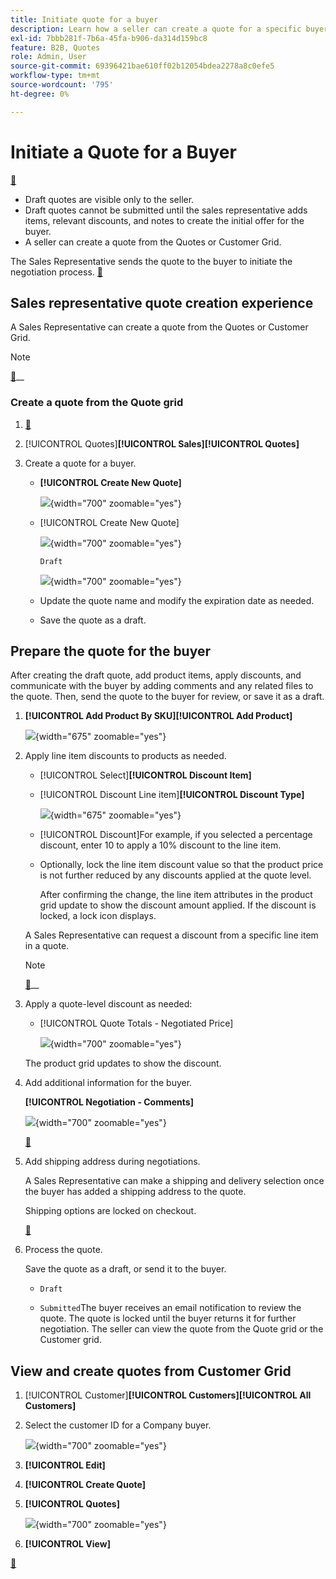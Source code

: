 ```yaml
---
title: Initiate quote for a buyer
description: Learn how a seller can create a quote for a specific buyer to start the negotiation process. The seller can submit quotes only for customers associated with a company account on the selected website.
exl-id: 7bbb281f-7b6a-45fa-b906-da314d159bc8
feature: B2B, Quotes
role: Admin, User
source-git-commit: 69396421bae610ff02b12054bdea2278a8c0efe5
workflow-type: tm+mt
source-wordcount: '795'
ht-degree: 0%

---
```


# Initiate a Quote for a Buyer

[&#128279;](configure-quotes.md)

- Draft quotes are visible only to the seller.
- Draft quotes cannot be submitted until the sales representative adds items, relevant discounts, and notes to create the initial offer for the buyer.
- A seller can create a quote from the Quotes or Customer Grid.

The Sales Representative sends the quote to the buyer to initiate the negotiation process. [&#128279;](quote-price-negotiation.md)

## Sales representative quote creation experience

A Sales Representative can create a quote from the Quotes or Customer Grid.

>[!NOTE]
>
>[&#128279;](https://experienceleague.adobe.com/docs/commerce-learn/tutorials/b2b/b2b-quote/sales-rep-initiates-quote.html?lang=zh-Hant)__

### Create a quote from the Quote grid

1. [&#128279;](../systems/permissions.md)

1. [!UICONTROL Quotes]&#x200B;**[!UICONTROL Sales]**&#x200B;**[!UICONTROL Quotes]**

1. Create a quote for a buyer.

   - **[!UICONTROL Create New Quote]**

     ![](./assets/quote-draft-from-admin.png){width="700" zoomable="yes"}

   - [!UICONTROL Create New Quote]

     ![](./assets/quote-draft-from-admin-select-buyer.png){width="700" zoomable="yes"}

     `Draft`

     ![](./assets/quote-create-by-seller.png){width="700" zoomable="yes"}

   - Update the quote name and modify the expiration date as needed.

   - Save the quote as a draft.

## Prepare the quote for the buyer

After creating the draft quote, add product items, apply discounts, and communicate with the buyer by adding comments and any related files to the quote. Then, send the quote to the buyer for review, or save it as a draft.

1. **[!UICONTROL Add Product By SKU]**&#x200B;**[!UICONTROL Add Product]**

   ![](./assets/quote-draft-add-items.png){width="675" zoomable="yes"}

1. Apply line item discounts to products as needed.

   - [!UICONTROL Select]&#x200B;**[!UICONTROL Discount Item]**

   - [!UICONTROL Discount Line item]&#x200B;**[!UICONTROL Discount Type]**

     ![](./assets/quote-discount-line-item.png){width="675" zoomable="yes"}

   - [!UICONTROL Discount]For example, if you selected a percentage discount, enter 10 to apply a 10% discount to the line item.

   - Optionally, lock the line item discount value so that the product price is not further reduced by any discounts applied at the quote level.

     After confirming the change, the line item attributes in the product grid update to show the discount amount applied. If the discount is locked, a lock icon displays.

   A Sales Representative can request a discount from a specific line item in a quote.

   >[!NOTE]
   >
   >[&#128279;](https://experienceleague.adobe.com/docs/commerce-learn/tutorials/b2b/b2b-quote/quote-line-item-discount.html?lang=zh-Hant)__

1. Apply a quote-level discount as needed:

   - [!UICONTROL Quote Totals - Negotiated Price]

     ![](./assets/quote-draft-total-discount.png){width="700" zoomable="yes"}

   The product grid updates to show the discount.

1. Add additional information for the buyer.

   **[!UICONTROL Negotiation - Comments]**

   ![](./assets/quote-draft-add-info-for-buyer.png){width="700" zoomable="yes"}

   [&#128279;](configure-quotes.md)

1. Add shipping address during negotiations.

   A Sales Representative can make a shipping and delivery selection once the buyer has added a shipping address to the quote.

   Shipping options are locked on checkout.

   [&#128279;](account-dashboard-my-quotes.md#adding-a-shipping-address)

1. Process the quote.

   Save the quote as a draft, or send it to the buyer.

   - `Draft`

   - `Submitted`The buyer receives an email notification to review the quote. The quote is locked until the buyer returns it for further negotiation. The seller can view the quote from the Quote grid or the Customer grid.

## View and create quotes from Customer Grid

1. [!UICONTROL Customer]&#x200B;**[!UICONTROL Customers]**&#x200B;**[!UICONTROL All Customers]**

1. Select the customer ID for a Company buyer.

   ![](./assets/quote-view-customer-quotes.png){width="700" zoomable="yes"}

1. **[!UICONTROL Edit]**

1. **[!UICONTROL Create Quote]**

1. **[!UICONTROL Quotes]**

   ![](./assets/quote-list-from-customer-information.png){width="700" zoomable="yes"}

1. **[!UICONTROL View]**

[&#128279;](quote-price-negotiation.md)

